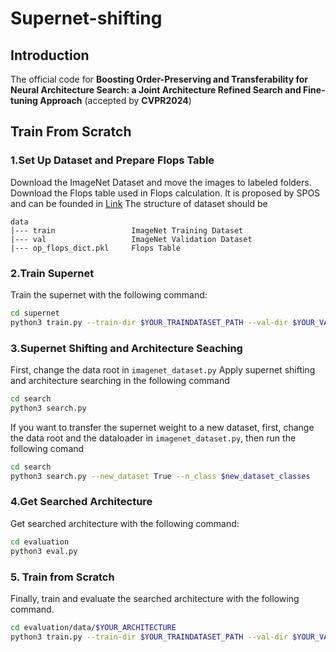 # Supernet-shifting

## Introduction
The official code for **Boosting Order-Preserving and Transferability for Neural Architecture Search: a Joint Architecture Refined Search and Fine-tuning Approach** (accepted by **CVPR2024**)


## Train From Scratch
### 1.Set Up Dataset and Prepare Flops Table
Download the ImageNet Dataset and move the images to labeled folders.
Download the Flops table used in Flops calculation. It is proposed by SPOS and can be founded in [Link](https://1drv.ms/f/s!AtjF1mI6H6IrbY2ODayNOdsc8SQ?e=Cx955o)
The structure of dataset should be
```
data
|--- train                 ImageNet Training Dataset
|--- val                   ImageNet Validation Dataset
|--- op_flops_dict.pkl     Flops Table
```
### 2.Train Supernet
Train the supernet with the following command:

```bash
cd supernet
python3 train.py --train-dir $YOUR_TRAINDATASET_PATH --val-dir $YOUR_VALDATASET_PATH
```

### 3.Supernet Shifting and Architecture Seaching
First, change the data root in `imagenet_dataset.py`
Apply supernet shifting and architecture searching in the following command
```bash
cd search
python3 search.py
```
If you want to transfer the supernet weight to a new dataset, first, change the data root and the dataloader in `imagenet_dataset.py`, then run the following comand
```bash
cd search
python3 search.py --new_dataset True --n_class $new_dataset_classes 
```
### 4.Get Searched Architecture
Get searched architecture with the following command:
```bash
cd evaluation
python3 eval.py
```
### 5. Train from Scratch

Finally, train and evaluate the searched architecture with the following command.
```bash
cd evaluation/data/$YOUR_ARCHITECTURE
python3 train.py --train-dir $YOUR_TRAINDATASET_PATH --val-dir $YOUR_VALDATASET_PATH
```
